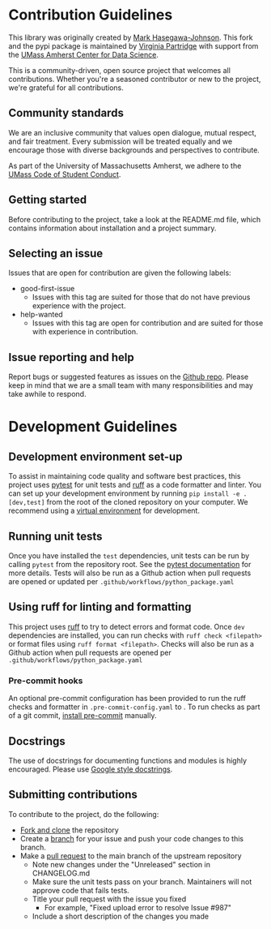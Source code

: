 # Contribution Guidelines
This library was originally created by [Mark Hasegawa-Johnson](https://github.com/jhasegaw). This fork and the pypi package is maintained by [Virginia Partridge](https://github.com/ginic) with support from the [UMass Amherst Center for Data Science](https://ds.cs.umass.edu).

This is a community-driven, open source project that welcomes all contributions. Whether you're a seasoned contributor or new to the project, we're grateful for all contributions. 

## Community standards 
We are an inclusive community that values open dialogue, mutual respect, and fair treatment. Every submission will be treated equally and we encourage those with diverse backgrounds and perspectives to contribute. 

As part of the University of Massachusetts Amherst, we adhere to the [UMass Code of Student Conduct](https://www.umass.edu/dean_students/codeofconduct).

## Getting started 
Before contributing to the project, take a look at the README.md file, which contains information about installation and a project summary. 

## Selecting an issue
Issues that are open for contribution are given the following labels:
- good-first-issue
  - Issues with this tag are suited for those that do not have previous experience with the project.
- help-wanted
  - Issues with this tag are open for contribution and are suited for those with experience in contribution. 


## Issue reporting and help
Report bugs or suggested features as issues on the [Github repo](https://github.com/ginic/phonecodes). Please keep in mind that we are a small team with many responsibilities and may take awhile to respond. 

# Development Guidelines
## Development environment set-up
To assist in maintaining code quality and software best practices, this project uses [pytest](https://docs.pytest.org) for unit tests and [ruff](https://github.com/astral-sh/ruff) as a code formatter and linter. You can set up your development environment by running `pip install -e .[dev,test]` from the root of the cloned repository on your computer. We recommend using a [virtual environment](https://realpython.com/python-virtual-environments-a-primer/) for development. 

## Running unit tests
Once you have installed the `test` dependencies, unit tests can be run by calling `pytest` from the repository root. See the [pytest documentation](https://docs.pytest.org) for more details. Tests will also be run as a Github action when pull requests are opened or updated per `.github/workflows/python_package.yaml`

## Using ruff for linting and formatting
This project uses [ruff](https://docs.astral.sh/ruff/) to try to detect errors and format code. Once `dev` dependencies are installed, you can run checks with `ruff check <filepath>` or format files using `ruff format <filepath>`. Checks will also be run as a Github action when pull requests are opened per `.github/workflows/python_package.yaml`

### Pre-commit hooks
An optional pre-commit configuration has been provided to run the ruff checks and formatter in `.pre-commit-config.yaml` to . To run checks as part of a git commit, [install pre-commit](https://pre-commit.com/#install) manually.

## Docstrings
The use of docstrings for documenting functions and modules is highly encouraged. Please use [Google style docstrings](https://google.github.io/styleguide/pyguide.html#38-comments-and-docstrings). 

## Submitting contributions
To contribute to the project, do the following:
- [Fork and clone](https://docs.github.com/en/get-started/quickstart/fork-a-repo) the repository
- Create a [branch](https://docs.github.com/en/pull-requests/collaborating-with-pull-requests/proposing-changes-to-your-work-with-pull-requests/creating-and-deleting-branches-within-your-repository) for your issue and push your code changes to this branch.
- Make a [pull request](https://docs.github.com/en/pull-requests/collaborating-with-pull-requests/proposing-changes-to-your-work-with-pull-requests/creating-a-pull-request) to the main branch of the upstream repository
  - Note new changes under the "Unreleased" section in CHANGELOG.md
  - Make sure the unit tests pass on your branch. Maintainers will not approve code that fails tests. 
  - Title your pull request with the issue you fixed
    - For example, "Fixed upload error to resolve Issue #987"
  - Include a short description of the changes you made

